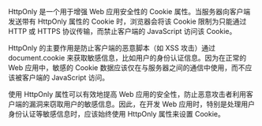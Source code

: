 HttpOnly 是一个用于增强 Web 应用安全性的 Cookie 属性。当服务器向客户端发送带有 HttpOnly 属性的 Cookie 时，浏览器会将该 Cookie 限制为只能通过 HTTP 或 HTTPS 协议传输，而禁止客户端的 JavaScript 访问该 Cookie。


HttpOnly 的主要作用是防止客户端的恶意脚本（如 XSS 攻击）通过 document.cookie 来获取敏感信息，比如用户的身份认证信息。因为在正常的 Web 应用中，敏感的 Cookie 数据应该仅在与服务器之间的通信中使用，而不应该被客户端的 JavaScript 访问。

使用 HttpOnly 属性可以有效地提高 Web 应用的安全性，防止恶意攻击者利用客户端的漏洞来窃取用户的敏感信息。因此，在开发 Web 应用时，特别是处理用户身份认证等敏感信息时，应该始终使用 HttpOnly 属性来设置 Cookie。
